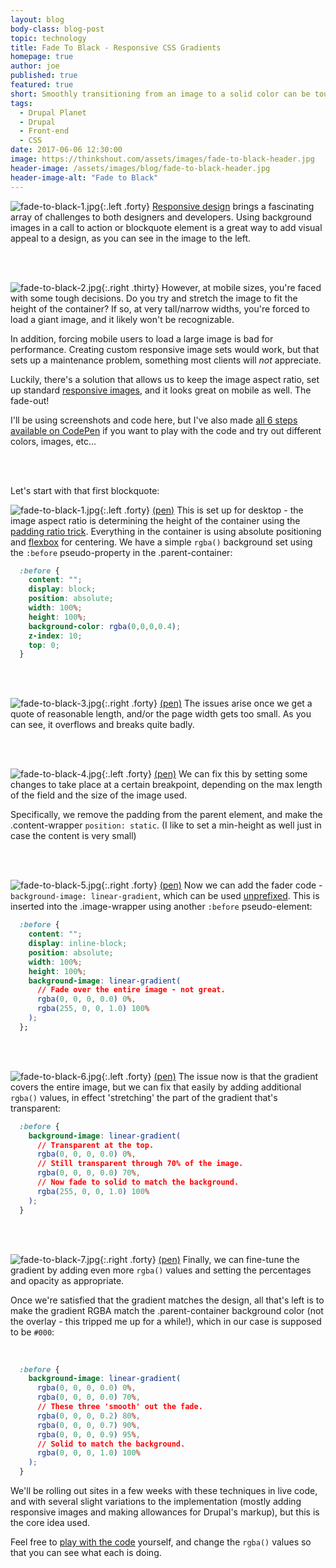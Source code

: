 ```yaml
---
layout: blog
body-class: blog-post
topic: technology
title: Fade To Black - Responsive CSS Gradients
homepage: true
author: joe
published: true
featured: true
short: Smoothly transitioning from an image to a solid color can be tough. Let's make it easier.
tags:
  - Drupal Planet
  - Drupal
  - Front-end
  - CSS
date: 2017-06-06 12:30:00
image: https://thinkshout.com/assets/images/fade-to-black-header.jpg
header-image: /assets/images/blog/fade-to-black-header.jpg
header-image-alt: "Fade to Black"
---
```


![fade-to-black-1.jpg](/assets/images/blog/fade-to-black-1.jpg){:.left .forty} [Responsive design](//alistapart.com/article/responsive-web-design) brings a fascinating array of challenges to both designers and developers. Using background images in a call to action or blockquote element is a great way to add visual appeal to a design, as you can see in the image to the left.

<br clear="all"><br>

![fade-to-black-2.jpg](/assets/images/blog/fade-to-black-2.jpg){:.right .thirty} However, at mobile sizes, you're faced with some tough decisions. Do you try and stretch the image to fit the height of the container? If so, at very tall/narrow widths, you're forced to load a giant image, and it likely won't be recognizable.

In addition, forcing mobile users to load a large image is bad for performance. Creating custom responsive image sets would work, but that sets up a maintenance problem, something most clients will _not_ appreciate.

Luckily, there's a solution that allows us to keep the image aspect ratio, set up standard [responsive images](//css-tricks.com/responsive-images-youre-just-changing-resolutions-use-srcset/), and it looks great on mobile as well. The fade-out!

I'll be using screenshots and code here, but I've also made [all 6 steps available on CodePen](//codepen.io/collection/XeBvKo/) if you want to play with the code and try out different colors, images, etc...


<br clear="all"><br>


Let's start with that first blockquote:

![fade-to-black-1.jpg](/assets/images/blog/fade-to-black-1.jpg){:.left .forty} [(pen)](//codepen.io/komejo/pen/GERJwy) This is set up for desktop - the image aspect ratio is determining the height of the container using the [padding ratio trick](//stackoverflow.com/questions/1495407/maintain-the-aspect-ratio-of-a-div-with-css). Everything in the container is using absolute positioning and [flexbox](http://www.sketchingwithcss.com/samplechapter/cheatsheet.html) for centering. We have a simple `rgba()` background set using the `:before` pseudo-property in the .parent-container:

~~~css
  :before {
    content: "";
    display: block;
    position: absolute;
    width: 100%;
    height: 100%;
    background-color: rgba(0,0,0,0.4);
    z-index: 10;
    top: 0;
  }
~~~

<br clear="all"><br>

![fade-to-black-3.jpg](/assets/images/blog/fade-to-black-3.jpg){:.right .forty} [(pen)](//codepen.io/komejo/pen/QgWyLN) The issues arise once we get a quote of reasonable length, and/or the page width gets too small. As you can see, it overflows and breaks quite badly.


<br clear="all"><br>


![fade-to-black-4.jpg](/assets/images/blog/fade-to-black-4.jpg){:.left .forty} [(pen)](//codepen.io/komejo/pen/XgWXWz) We can fix this by setting some changes to take place at a certain breakpoint, depending on the max length of the field and the size of the image used.

Specifically, we remove the padding from the parent element, and make the .content-wrapper `position: static`. (I like to set a min-height as well just in case the content is very small)


<br clear="all"><br>


![fade-to-black-5.jpg](/assets/images/blog/fade-to-black-5.jpg){:.right .forty} [(pen)](//codepen.io/komejo/pen/JJjGXB) Now we can add the fader code - `background-image: linear-gradient`, which can be used [unprefixed](http://caniuse.com/#search=linear-gradient). This is inserted into the .image-wrapper using another `:before` pseudo-element:

~~~css
  :before {
    content: "";
    display: inline-block;
    position: absolute;
    width: 100%;
    height: 100%;
    background-image: linear-gradient(
      // Fade over the entire image - not great.
      rgba(0, 0, 0, 0.0) 0%,
      rgba(255, 0, 0, 1.0) 100%
    );
  };
~~~

<br clear="all"><br>

![fade-to-black-6.jpg](/assets/images/blog/fade-to-black-6.jpg){:.left .forty} [(pen)](//codepen.io/komejo/pen/XgWXNZ) The issue now is that the gradient covers the entire image, but we can fix that easily by adding additional `rgba()` values, in effect 'stretching' the part of the gradient that's transparent:

~~~css
  :before {
    background-image: linear-gradient(
      // Transparent at the top.
      rgba(0, 0, 0, 0.0) 0%,
      // Still transparent through 70% of the image.
      rgba(0, 0, 0, 0.0) 70%,
      // Now fade to solid to match the background.
      rgba(255, 0, 0, 1.0) 100%
    );
  }
~~~

<br clear="all"><br>

![fade-to-black-7.jpg](/assets/images/blog/fade-to-black-7.jpg){:.right .forty} [(pen)](//codepen.io/komejo/pen/RgwrZb) Finally, we can fine-tune the gradient by adding even more `rgba()` values and setting the percentages and opacity as appropriate.

Once we're satisfied that the gradient matches the design, all that's left is to make the gradient RGBA match the .parent-container background color (not the overlay - this tripped me up for a while!), which in our case is supposed to be `#000`:


<br clear="all">

~~~css
  :before {
    background-image: linear-gradient(
      rgba(0, 0, 0, 0.0) 0%,
      rgba(0, 0, 0, 0.0) 70%,
      // These three 'smooth' out the fade.
      rgba(0, 0, 0, 0.2) 80%,
      rgba(0, 0, 0, 0.7) 90%,
      rgba(0, 0, 0, 0.9) 95%,
      // Solid to match the background.
      rgba(0, 0, 0, 1.0) 100%
    );
  }
~~~

We'll be rolling out sites in a few weeks with these techniques in live code, and with several slight variations to the implementation (mostly adding responsive images and making allowances for Drupal's markup), but this is the core idea used.

Feel free to [play with the code](//codepen.io/collection/XeBvKo/) yourself, and change the `rgba()` values so that you can see what each is doing.



